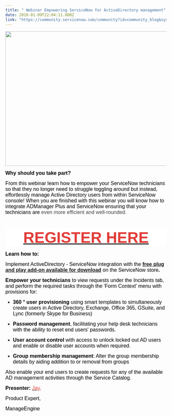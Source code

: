 ```yaml
---
title: " Webinar Empowering ServiceNow for ActiveDirectory management"
date: 2018-01-09T22:04:11.000Z
link: "https://community.servicenow.com/community?id=community_blog&sys_id=5a4d6229dbd0dbc01dcaf3231f961953"
---
```

<p class="zw-paragraph heading0" data-doc-rid="4krx7894db8c39b0848d1bb6ea380d8dbcdde" data-header="0" data-textformat="{&quot;ff&quot;:&quot;open sans&quot;,&quot;fgc&quot;:&quot;rgb(0,0,0)&quot;,&quot;size&quot;:&quot;10&quot;,&quot;type&quot;:&quot;text&quot;,&quot;bgc&quot;:&quot;transparent&quot;}" style="text-indent: 0in;"><span style="font-family: tahoma, arial, helvetica, sans-serif; font-weight: bold; color: #000000; font-size: 10pt;"><img class="jive-image" height="419" src="https://blogs.manageengine.com/wp-content/uploads/2017/11/download.png" style="height: 419px; width: 925.254px;" width="925"/></span></p><p class="zw-paragraph heading0" data-doc-rid="4krx7894db8c39b0848d1bb6ea380d8dbcdde" data-header="0" data-textformat="{&quot;ff&quot;:&quot;open sans&quot;,&quot;fgc&quot;:&quot;rgb(0,0,0)&quot;,&quot;size&quot;:&quot;10&quot;,&quot;type&quot;:&quot;text&quot;,&quot;bgc&quot;:&quot;transparent&quot;}" style="text-indent: 0in;"></p><p class="zw-paragraph heading0" data-doc-rid="4krx7894db8c39b0848d1bb6ea380d8dbcdde" data-header="0" data-textformat="{&quot;ff&quot;:&quot;open sans&quot;,&quot;fgc&quot;:&quot;rgb(0,0,0)&quot;,&quot;size&quot;:&quot;10&quot;,&quot;type&quot;:&quot;text&quot;,&quot;bgc&quot;:&quot;transparent&quot;}" style="text-indent: 0in;"></p><p class="zw-paragraph heading0" data-header="0" data-textformat="{&quot;ff&quot;:&quot;open sans&quot;,&quot;td&quot;:&quot;none solid rgb(0, 0, 0)&quot;,&quot;fw&quot;:&quot;normal&quot;,&quot;fgc&quot;:&quot;rgb(0, 0, 0)&quot;,&quot;size&quot;:&quot;10&quot;,&quot;type&quot;:&quot;text&quot;}" style="text-indent: 0in;"><span style="font-family: tahoma, arial, helvetica, sans-serif;"><span class="EOP"></span><span style="font-weight: bold; color: #000000; font-size: 12pt;">Why should you take part?</span></span></p><p class="zw-paragraph heading0" data-header="0" data-textformat="{&quot;ff&quot;:&quot;open sans&quot;,&quot;fgc&quot;:&quot;rgb(0,0,0)&quot;,&quot;size&quot;:&quot;10&quot;,&quot;type&quot;:&quot;text&quot;,&quot;bgc&quot;:&quot;transparent&quot;}" style="text-indent: 0in;"><span style="font-size: 12pt; font-family: tahoma, arial, helvetica, sans-serif;"><span style="color: #000000;">From this webinar learn how to empower your ServiceNow technicians so that they no longer need to struggle toggling around but instead, effortlessly manage Active Directory users from within </span><span style="color: #000000;">ServiceNow</span><span style="color: #000000;"> console! When you are finished with this webinar you will know how to integrate ADManager Plus and ServiceNow ensuring that your technicians are </span><span style="color: #444444;">even more efficient and well-rounded.</span></span></p><p class="zw-paragraph heading0" data-header="0" data-textformat="{&quot;ff&quot;:&quot;open sans&quot;,&quot;td&quot;:&quot;none solid rgb(68, 68, 68)&quot;,&quot;fw&quot;:&quot;normal&quot;,&quot;fgc&quot;:&quot;rgb(68, 68, 68)&quot;,&quot;size&quot;:&quot;10&quot;,&quot;type&quot;:&quot;text&quot;}" style="text-indent: 0in;"></p><h3 class="zw-paragraph heading0" style="margin-bottom: 15px; font-size: 30px; background: 0 0 #ffffff; color: #091f35; font-family: '', Montserrat, 'Open Sans', Arial, sans-serif; text-align: center;"><span style="font-family: tahoma, arial, helvetica, sans-serif;"><a href="https://goo.gl/VUhquy"><span style="color: #e23d39; font-family: calibri, verdana, arial, sans-serif; font-size: 36pt;">REGISTER HERE</span><br/></a></span></h3><p class="zw-paragraph heading0" data-header="0" data-textformat="{&quot;ff&quot;:&quot;open sans&quot;,&quot;td&quot;:&quot;none solid rgb(68, 68, 68)&quot;,&quot;fw&quot;:&quot;normal&quot;,&quot;fgc&quot;:&quot;rgb(68, 68, 68)&quot;,&quot;size&quot;:&quot;10&quot;,&quot;type&quot;:&quot;text&quot;}" style="text-indent: 0in;"></p><p class="zw-paragraph heading0" data-header="0" data-textformat="{&quot;ff&quot;:&quot;open sans&quot;,&quot;fgc&quot;:&quot;rgb(0,0,0)&quot;,&quot;size&quot;:&quot;10&quot;,&quot;type&quot;:&quot;text&quot;,&quot;bgc&quot;:&quot;transparent&quot;}" style="text-indent: 0in;"><span style="font-family: tahoma, arial, helvetica, sans-serif; font-weight: bold; color: #000000; font-size: 12pt;">Learn how to:</span></p><p class="zw-paragraph heading0" data-header="0" data-textformat="{&quot;ff&quot;:&quot;open sans&quot;,&quot;fv&quot;:&quot;normal&quot;,&quot;cs&quot;:&quot;normal&quot;,&quot;fw&quot;:&quot;normal&quot;,&quot;fgc&quot;:&quot;rgb(0,0,0)&quot;,&quot;size&quot;:&quot;10&quot;,&quot;type&quot;:&quot;text&quot;,&quot;fs&quot;:&quot;normal&quot;,&quot;bgc&quot;:&quot;transparent&quot;}" style="text-indent: 0in;"><span style="font-family: tahoma, arial, helvetica, sans-serif; color: #000000; font-size: 12pt;">Implement ActiveDirectory - ServiceNow integration with the <strong><a title="oo.gl/1dLMSn" href="https://goo.gl/1dLMSn">free plug and play add-on available for download</a></strong> on the ServiceNow store<strong>.</strong></span></p><p class="zw-paragraph heading0" data-header="0" data-textformat="{&quot;ff&quot;:&quot;open sans&quot;,&quot;fv&quot;:&quot;normal&quot;,&quot;cs&quot;:&quot;normal&quot;,&quot;fw&quot;:&quot;normal&quot;,&quot;fgc&quot;:&quot;rgb(0,0,0)&quot;,&quot;size&quot;:&quot;10&quot;,&quot;type&quot;:&quot;text&quot;,&quot;fs&quot;:&quot;normal&quot;,&quot;bgc&quot;:&quot;transparent&quot;}" style="text-indent: 0in;"></p><p class="zw-paragraph heading0" data-header="0" data-textformat="{&quot;ff&quot;:&quot;open sans&quot;,&quot;fv&quot;:&quot;normal&quot;,&quot;cs&quot;:&quot;normal&quot;,&quot;fw&quot;:&quot;normal&quot;,&quot;fgc&quot;:&quot;rgb(0, 0, 0)&quot;,&quot;size&quot;:&quot;10&quot;,&quot;type&quot;:&quot;text&quot;,&quot;fs&quot;:&quot;normal&quot;,&quot;bgc&quot;:&quot;transparent&quot;}" style="text-indent: 0in;"><span style="font-family: tahoma, arial, helvetica, sans-serif; color: #000000; font-size: 12pt;"><strong>Empower your technicians</strong> to view requests under the Incidents tab, and perform the required tasks through the 'Form Context' menu with provisions for:</span></p><p class="zw-paragraph heading0" data-header="0" data-textformat="{&quot;ff&quot;:&quot;open sans&quot;,&quot;fv&quot;:&quot;normal&quot;,&quot;cs&quot;:&quot;normal&quot;,&quot;fw&quot;:&quot;normal&quot;,&quot;fgc&quot;:&quot;rgb(0, 0, 0)&quot;,&quot;size&quot;:&quot;10&quot;,&quot;type&quot;:&quot;text&quot;,&quot;fs&quot;:&quot;normal&quot;,&quot;bgc&quot;:&quot;transparent&quot;}" style="text-indent: 0in;"></p><ul><li><span style="font-size: 12pt; font-family: tahoma, arial, helvetica, sans-serif;"><span style="font-weight: bold; color: #000000;">360 ° user provisioning</span><span style="color: #000000;"> using smart templates to simultaneously create users in Active Directory, Exchange, Office 365, </span><span style="color: #000000;">GSuite</span><span style="color: #000000;">, and Lync (formerly Skype for Business)</span></span></li></ul><ul><li><span style="font-size: 12pt; font-family: tahoma, arial, helvetica, sans-serif;"><span style="font-weight: bold; color: #000000;">Password management</span><span style="color: #000000;">, facilitating your help desk technicians with the ability to reset end users' passwords.</span></span></li></ul><ul><li><span style="font-size: 12pt; font-family: tahoma, arial, helvetica, sans-serif;"><span style="font-weight: bold; color: #000000;">User account control</span><span style="color: #000000;"> with access to unlock locked out AD users and enable or disable user accounts when required.</span></span></li></ul><ul><li><span style="font-size: 12pt; font-family: tahoma, arial, helvetica, sans-serif;"><span style="font-weight: bold; color: #000000;">Group membership management</span><span style="color: #000000;">: Alter the group membership details by aiding addition to or removal from groups</span></span></li></ul><p class="zw-paragraph heading0" data-header="0" data-textformat="{&quot;ff&quot;:&quot;open sans&quot;,&quot;fv&quot;:&quot;normal&quot;,&quot;cs&quot;:&quot;normal&quot;,&quot;fw&quot;:&quot;normal&quot;,&quot;fgc&quot;:&quot;rgb(0, 0, 0)&quot;,&quot;size&quot;:&quot;10&quot;,&quot;type&quot;:&quot;text&quot;,&quot;fs&quot;:&quot;normal&quot;,&quot;bgc&quot;:&quot;transparent&quot;}" style="text-indent: 0in;"></p><p class="zw-paragraph heading0" data-header="0" data-textformat="{&quot;ff&quot;:&quot;open sans&quot;,&quot;fv&quot;:&quot;normal&quot;,&quot;cs&quot;:&quot;normal&quot;,&quot;fw&quot;:&quot;normal&quot;,&quot;fgc&quot;:&quot;rgb(0, 0, 0)&quot;,&quot;size&quot;:&quot;10&quot;,&quot;type&quot;:&quot;text&quot;,&quot;fs&quot;:&quot;normal&quot;,&quot;bgc&quot;:&quot;transparent&quot;}" style="text-indent: 0in;"><span style="font-family: tahoma, arial, helvetica, sans-serif; color: #000000; font-size: 12pt;">Also enable your end users to create requests for any of the available AD management activities through the Service Catalog.</span></p><p class="zw-paragraph heading0" data-header="0" data-textformat="{&quot;ff&quot;:&quot;open sans&quot;,&quot;fv&quot;:&quot;normal&quot;,&quot;cs&quot;:&quot;normal&quot;,&quot;fw&quot;:&quot;normal&quot;,&quot;fgc&quot;:&quot;rgb(0, 0, 0)&quot;,&quot;size&quot;:&quot;10&quot;,&quot;type&quot;:&quot;text&quot;,&quot;fs&quot;:&quot;normal&quot;,&quot;bgc&quot;:&quot;transparent&quot;}" style="text-indent: 0in;"></p><p class="zw-paragraph heading0" data-header="0" data-textformat="{&quot;ff&quot;:&quot;open sans&quot;,&quot;fv&quot;:&quot;normal&quot;,&quot;cs&quot;:&quot;normal&quot;,&quot;fw&quot;:&quot;normal&quot;,&quot;fgc&quot;:&quot;rgb(0, 0, 0)&quot;,&quot;size&quot;:&quot;10&quot;,&quot;type&quot;:&quot;text&quot;,&quot;fs&quot;:&quot;normal&quot;,&quot;bgc&quot;:&quot;transparent&quot;}" style="text-indent: 0in;"><span style="font-size: 12pt; font-family: tahoma, arial, helvetica, sans-serif;"><span style="color: #000000;"><strong>Presenter: </strong></span><span style="color: #e23d39;"><a href="mailto:jay@manageengine.com"><span style="color: #e23d39;">Jay</span></a>,</span></span></p><p class="zw-paragraph heading0" data-header="0" data-textformat="{&quot;ff&quot;:&quot;open sans&quot;,&quot;fv&quot;:&quot;normal&quot;,&quot;cs&quot;:&quot;normal&quot;,&quot;fw&quot;:&quot;normal&quot;,&quot;fgc&quot;:&quot;rgb(0, 0, 0)&quot;,&quot;size&quot;:&quot;10&quot;,&quot;type&quot;:&quot;text&quot;,&quot;fs&quot;:&quot;normal&quot;,&quot;bgc&quot;:&quot;transparent&quot;}" style="text-indent: 0in;"><span style="font-family: tahoma, arial, helvetica, sans-serif; color: #000000; font-size: 12pt;">Product Expert,</span></p><p class="zw-paragraph heading0" data-header="0" data-textformat="{&quot;ff&quot;:&quot;open sans&quot;,&quot;fv&quot;:&quot;normal&quot;,&quot;cs&quot;:&quot;normal&quot;,&quot;fw&quot;:&quot;normal&quot;,&quot;fgc&quot;:&quot;rgb(0, 0, 0)&quot;,&quot;size&quot;:&quot;10&quot;,&quot;type&quot;:&quot;text&quot;,&quot;fs&quot;:&quot;normal&quot;,&quot;bgc&quot;:&quot;transparent&quot;}" style="text-indent: 0in;"><span style="font-family: tahoma, arial, helvetica, sans-serif; color: #000000; font-size: 12pt;">ManageEngine</span></p>